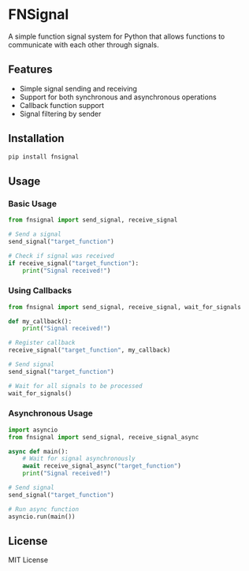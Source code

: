 # FNSignal

A simple function signal system for Python that allows functions to communicate with each other through signals.

## Features

- Simple signal sending and receiving
- Support for both synchronous and asynchronous operations
- Callback function support
- Signal filtering by sender

## Installation

```bash
pip install fnsignal
```

## Usage

### Basic Usage

```python
from fnsignal import send_signal, receive_signal

# Send a signal
send_signal("target_function")

# Check if signal was received
if receive_signal("target_function"):
    print("Signal received!")
```

### Using Callbacks

```python
from fnsignal import send_signal, receive_signal, wait_for_signals

def my_callback():
    print("Signal received!")

# Register callback
receive_signal("target_function", my_callback)

# Send signal
send_signal("target_function")

# Wait for all signals to be processed
wait_for_signals()
```

### Asynchronous Usage

```python
import asyncio
from fnsignal import send_signal, receive_signal_async

async def main():
    # Wait for signal asynchronously
    await receive_signal_async("target_function")
    print("Signal received!")

# Send signal
send_signal("target_function")

# Run async function
asyncio.run(main())
```

## License

MIT License 